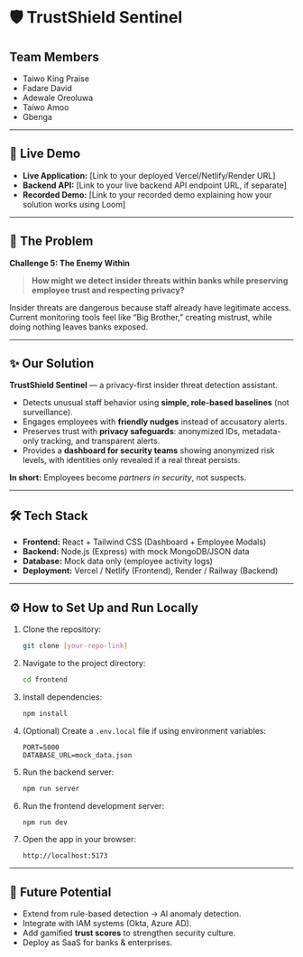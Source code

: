 # 🛡️ TrustShield Sentinel

## Team Members
- Taiwo King Praise
- Fadare David
- Adewale Oreoluwa
- Taiwo Amoo
- Gbenga

---

## 🚀 Live Demo

*   **Live Application:** [Link to your deployed Vercel/Netlify/Render URL]  
*   **Backend API:** [Link to your live backend API endpoint URL, if separate]  
*   **Recorded Demo:** [Link to your recorded demo explaining how your solution works using Loom]  

---

## 🎯 The Problem

**Challenge 5: The Enemy Within**  

> **How might we detect insider threats within banks while preserving employee trust and respecting privacy?**

Insider threats are dangerous because staff already have legitimate access. Current monitoring tools feel like “Big Brother,” creating mistrust, while doing nothing leaves banks exposed.  

---

## ✨ Our Solution

**TrustShield Sentinel** — a privacy-first insider threat detection assistant.  

- Detects unusual staff behavior using **simple, role-based baselines** (not surveillance).  
- Engages employees with **friendly nudges** instead of accusatory alerts.  
- Preserves trust with **privacy safeguards**: anonymized IDs, metadata-only tracking, and transparent alerts.  
- Provides a **dashboard for security teams** showing anonymized risk levels, with identities only revealed if a real threat persists.  

**In short:** Employees become *partners in security*, not suspects.  

---

## 🛠️ Tech Stack

- **Frontend:** React + Tailwind CSS (Dashboard + Employee Modals)  
- **Backend:** Node.js (Express) with mock MongoDB/JSON data  
- **Database:** Mock data only (employee activity logs)  
- **Deployment:** Vercel / Netlify (Frontend), Render / Railway (Backend) 

---

## ⚙️ How to Set Up and Run Locally

1. Clone the repository:
    ```bash
    git clone [your-repo-link]
    ```

2. Navigate to the project directory:
    ```bash
    cd frontend
    ```

3. Install dependencies:
    ```bash
    npm install
    ```

4. (Optional) Create a `.env.local` file if using environment variables:
    ```
    PORT=5000
    DATABASE_URL=mock_data.json
    ```

5. Run the backend server:
    ```bash
    npm run server
    ```

6. Run the frontend development server:
    ```bash
    npm run dev
    ```

7. Open the app in your browser:
    ```
    http://localhost:5173
    ```

---

## 🔮 Future Potential

- Extend from rule-based detection → AI anomaly detection.  
- Integrate with IAM systems (Okta, Azure AD).  
- Add gamified **trust scores** to strengthen security culture.  
- Deploy as SaaS for banks & enterprises.  
